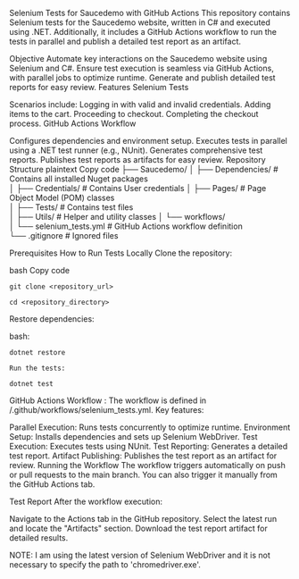 Selenium Tests for Saucedemo with GitHub Actions
This repository contains Selenium tests for the Saucedemo website, written in C# and executed using .NET. Additionally, it includes a GitHub Actions workflow to run the tests in parallel and publish a detailed test report as an artifact.

Objective
Automate key interactions on the Saucedemo website using Selenium and C#.
Ensure test execution is seamless via GitHub Actions, with parallel jobs to optimize runtime.
Generate and publish detailed test reports for easy review.
Features
Selenium Tests

Scenarios include:
Logging in with valid and invalid credentials.
Adding items to the cart.
Proceeding to checkout.
Completing the checkout process.
GitHub Actions Workflow

Configures dependencies and environment setup.
Executes tests in parallel using a .NET test runner (e.g., NUnit).
Generates comprehensive test reports.
Publishes test reports as artifacts for easy review.
Repository Structure
plaintext
Copy code
├── Saucedemo/
│   ├── Dependencies/         # Contains all installed Nuget packages  
│   ├── Credentials/          # Contains User credentials
│   ├── Pages/                # Page Object Model (POM) classes  
│   ├── Tests/                # Contains test files  
│   ├── Utils/                # Helper and utility classes 
│   └── workflows/  
│       └── selenium_tests.yml # GitHub Actions workflow definition  
└── .gitignore                # Ignored files 

Prerequisites
How to Run Tests Locally
Clone the repository:

bash
    Copy code
    
    git clone <repository_url>  
    
    cd <repository_directory>  
    
Restore dependencies:

bash:

    dotnet restore 

    Run the tests:

    dotnet test  

GitHub Actions Workflow :
The workflow is defined in /.github/workflows/selenium_tests.yml. Key features:

Parallel Execution: Runs tests concurrently to optimize runtime.
Environment Setup: Installs dependencies and sets up Selenium WebDriver.
Test Execution: Executes tests using NUnit.
Test Reporting: Generates a detailed test report.
Artifact Publishing: Publishes the test report as an artifact for review.
Running the Workflow
The workflow triggers automatically on push or pull requests to the main branch. You can also trigger it manually from the GitHub Actions tab.

Test Report
After the workflow execution:

Navigate to the Actions tab in the GitHub repository.
Select the latest run and locate the "Artifacts" section.
Download the test report artifact for detailed results.

NOTE: I am using the latest version of Selenium WebDriver and it is not necessary to specify the path to 'chromedriver.exe'.
